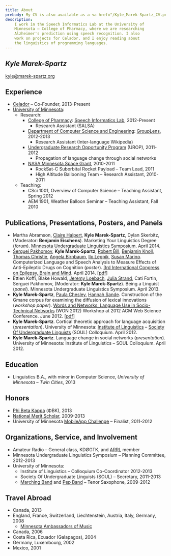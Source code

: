```yaml
---
title: About
prebody: My CV is also available as a <a href="/Kyle_Marek-Spartz_CV.pdf">PDF</a>.
description: 
    I work in the Speech Informatics Lab at the University of
    Minnesota – College of Pharmacy, where we are researching
    Alzheimer's prediction using speech recognition. I also
    work on projects for Celador, and I enjoy reading about
    the linguistics of programming languages.
---
```


## ***Kyle Marek-Spartz***

<kyle@marek-spartz.org>

## Experience

- [Celador](http://www.celador.mn) – Co-Founder, 2013-Present
- [University of Minnesota](http://www.umn.edu/):
    - Research:
		- [College of Pharmacy](http://www.pharmacy.umn.edu/): [Speech Informatics Lab](http://rxinformatics.umn.edu/), 2012-Present
		    - Research Assistant (SALSA)
		- [Department of Computer Science and Engineering](http://www.cs.umn.edu/index.php): [GroupLens](http://www.grouplens.org/), 2012-2013
		    - Research Assistant (Inter-language Wikipedia)
		- [Undergraduate Research Opportunity Program](http://www.urop.umn.edu/) (UROP), 2011-2012
			- Propagation of language change through social networks
		- [NASA Minnesota Space Grant](http://www.aem.umn.edu/msgc/), 2010-2011
		    - RockSat-C Suborbital Rocket Payload – Team Lead, 2011
		    - High Altitude Ballooning Team – Research Assistant, 2010-2011
	- Teaching:
		- CSci 1001, Overview of Computer Science – Teaching Assistant, Spring 2012
		- AEM 1901, Weather Balloon Seminar – Teaching Assistant, Fall 2010


## Publications, Presentations, Posters, and Panels

- Martha Abramson, [Claire Halpert](http://www.tc.umn.edu/~halpert/), **Kyle Marek-Spartz**, Dylan Skerbitz, (Moderator: **Benjamin Eischens**). Marketing Your Linguistics Degree (*forum*). [Minnesota Undergraduate Linguistics Symposium](http://linguistics.mn). April 2014.
- [Serguei Pakhomov](http://www.tc.umn.edu/~pakh0002/homepage/), **Kyle Marek-Spartz**, [Robert Bill](http://www.bmhi.umn.edu/ihi/research/nlpie/people/bill/), [Benjamin Knoll](http://www.bmhi.umn.edu/ihi/research/nlpie/people/knoll/), [Thomas Christie](http://nitp.umn.edu/trainees.html), [Angela Birnbaum](http://www.pharmacy.umn.edu/faculty/birnbaum_angela/), [Ilo Leppik](http://www.pharmacy.umn.edu/faculty/leppik_ilo/), [Susan Marino](http://www.pharmacy.umn.edu/faculty/marino_susan/). Computerized Language and Speech Analysis to Measure Effects of Anti-Epileptic Drugs on Cognition (*poster*). [3rd International Congress on Epilepsy, Brain and Mind](http://www.epilepsy-brain-mind2014.eu/). April 2014. [[pdf](http://kyle.marek-spartz.org/publications/2014-epilepsy-poster.pdf)]
- Ettien Koffi, Blake Howald, [Jeremy Loebach](http://wp.stolaf.edu/psych/jeremy-loebach/), [Julia Strand](https://apps.carleton.edu/curricular/psyc/jstrand/), Cati Fortin, Serguei Pakhomov, (Moderator: **Kyle Marek-Spartz**). Being a Linguist (*panel*). Minnesota Undergraduate Linguistics Symposium. April 2013.
- **Kyle Marek-Spartz**, [Paula Chesley](http://www.tc.umn.edu/~ches0045/), [Hannah Sande](https://sites.google.com/a/umn.edu/hannah_sande/). Construction of the Gmane corpus for examining the diffusion of lexical innovations (*workshop paper*). [Words and Networks: Language Use in Socio-Technical Networks](http://people.lis.illinois.edu/~jdiesner/calls/WON_2012.html) (WON 2012) Workshop at 2012 ACM Web Science Conference. June 2012. [[pdf](http://kyle.marek-spartz.org/publications/WON2012_Marek-Spartz_Chesley_Sande_Gmane.pdf)]
- **Kyle Marek-Spartz**. Cortical theoretic approach for language acquisition (*presentation*). University of Minnesota: [Institute of Linguistics](http://linguistics.umn.edu/) – [Society Of Undergraduate Linguists](http://www.soulumn.org) (SOUL) Colloquium. April 2012.
- **Kyle Marek-Spartz**. Language change in social networks (*presentation*). University of Minnesota: Institute of Linguistics – SOUL Colloquium. April 2012.


## Education

- Linguistics B.A., with minor in Computer Science, *University of Minnesota – Twin Cities*, 2013


## Honors

- [Phi Beta Kappa](https://www.pbk.org) (ΦBK), 2013
- [National Merit Scholar](http://www.nationalmerit.org/), 2009-2013
- University of Minnesota [MobileApp Challenge](https://sites.google.com/a/umn.edu/university-of-minnesota-mobile-app-challenge/home) – Finalist, 2011-2012


## Organizations, Service, and Involvement

- Amateur Radio – General class, KDØGTK, and [ARRL](http://www.arrl.org/) member
- Minnesota Undergraduate Linguistics Symposium – Planning Committee, 2012-2013
- University of Minnesota:
    - Institute of Linguistics – Colloquium Co-Coordinator 2012-2013
    - Society Of Undergraduate Linguists (SOUL) – Secretary, 2011-2013
    - [Marching Band](https://music.umn.edu/ensembles/marching) and [Pep Band](https://music.umn.edu/ensembles/marchingathletic) – Tenor Saxophone, 2009-2012


## Travel Abroad

- Canada, 2013
- England, France, Switzerland, Liechtenstein, Austria, Italy, Germany, 2008
    - [Minnesota Ambassadors of Music](http://www.voyageursinternational.com)
- Canada, 2006
- Costa Rica, Ecuador (Galapagos), 2004
- Germany, Luxembourg, 2002
- Mexico, 2001
